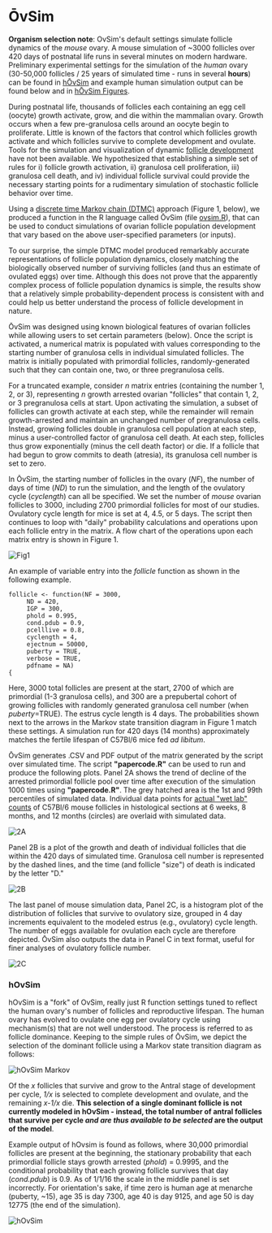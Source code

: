 # ŌvSim

**Organism selection note**: OvSim's default settings simulate follicle dynamics of the *mouse* ovary. A mouse simulation of ~3000 follicles over 420 days of postnatal life runs in several minutes on modern hardware. Preliminary experimental settings for the simulation of the *human* ovary (30-50,000 follicles / 25 years of simulated time - runs in several **hours**) can be found in [hŌvSim](hOvSim_R_Code) and example human simulation output can be found below and in [hŌvSim Figures](hOvSim_Figures).

During postnatal life, thousands of follicles each containing an egg cell (oocyte) growth activate, grow, and die within the mammalian ovary. Growth occurs when a few pre-granulosa cells around an oocyte begin to proliferate. Little is known of the factors that control which follicles growth activate and which follicles survive to complete development and ovulate. Tools for the simulation and visualization of dynamic [follicle development](https://en.wikipedia.org/wiki/Ovarian_follicle) have not been available. We hypothesized that establishing a simple set of rules for i) follicle growth activation, ii) granulosa cell proliferation, iii) granulosa cell death, and iv) individual follicle survival could provide the necessary starting points for a rudimentary simulation of stochastic follicle behavior over time. 

Using a [discrete time Markov chain (DTMC)](https://en.wikipedia.org/wiki/Markov_chain) approach (Figure 1, below), we produced a function in the R language called ŌvSim (file [ovsim.R](OvSim_R_Code/ovsim.R)), that can be used to conduct simulations of ovarian follicle population development that vary based on the above user-specified parameters (or inputs).

To our surprise, the simple DTMC model produced remarkably accurate representations of follicle population dynamics, closely matching the biologically observed number of surviving follicles (and thus an estimate of ovulated eggs) over time. Although this does not prove that the apparently complex process of follicle population dynamics is simple, the results show that a relatively simple probability-dependent process is consistent with and could help us better understand the process of follicle development in nature.

ŌvSim was designed using known biological features of ovarian follicles while allowing users to set certain parameters (below). Once the script is activated, a numerical matrix is populated with values corresponding to the starting number of granulosa cells in individual simulated follicles. The matrix is initially populated with primordial follicles, randomly-generated such that they can contain one, two, or three pregranulosa cells.

For a truncated example, consider *n* matrix entries (containing the number 1, 2, or 3), representing *n* growth arrested ovarian "follicles" that contain 1, 2, or 3 pregranulosa cells at start. Upon activating the simulation, a subset of follicles can growth activate at each step, while the remainder will remain growth-arrested and maintain an unchanged number of pregranulosa cells. Instead, growing follicles double in granulosa cell population at each step, minus a user-controlled factor of granulosa cell death. At each step, follicles thus grow exponentially (minus the cell death factor) or die. If a follicle that had begun to grow commits to death (atresia), its granulosa cell number is set to zero.

In ŌvSim, the starting number of follicles in the ovary (*NF*), the number of days of time (*ND*) to run the simulation, and the length of the ovulatory cycle (*cyclength*) can all be specified. We set the number of *mouse* ovarian follicles to 3000, including 2700 primordial follicles for most of our studies. Ovulatory cycle length for mice is set at 4, 4.5, or 5 days. The script then continues to loop with "daily" probability calculations and operations upon each follicle entry in the matrix. A flow chart of the operations upon each matrix entry is shown in Figure 1. 

![Fig1](OvSim_Figures/OvSim_Fig1.jpg)

An example of variable entry into the *follicle* function as shown in the following example. 

	follicle <- function(NF = 3000,
         ND = 420,
         IGP = 300,
         phold = 0.995,
         cond.pdub = 0.9,
         pcelllive = 0.8,
         cyclength = 4,
         ejectnum = 50000,
         puberty = TRUE,
         verbose = TRUE,
         pdfname = NA)
	{


Here, 3000 total follicles are present at the start, 2700 of which are primordial (1-3 granulosa cells), and 300 are a prepubertal cohort of growing follicles with randomly generated granulosa cell number (when *puberty*=TRUE). The estrus cycle length is 4 days. The probabilities shown next to the arrows in the Markov state transition diagram in Figure 1 match these settings. A simulation run for 420 days (14 months) approximately matches the fertile lifespan of C57Bl/6 mice fed *ad libitum*.

ŌvSim generates .CSV and PDF output of the matrix generated by the script over simulated time. The script **"papercode.R"** can be used to run and produce the following plots. Panel 2A shows the trend of decline of the arrested primordial follicle pool over time after execution of the simulation 1000 times using **"papercode.R"**. The grey hatched area is the 1st and 99th percentiles of simulated data. Individual data points for [actual "wet lab" counts](OvSim_R_Code/C57BL6_Mouse_Primordial_Follicle_Counts.csv) of C57Bl/6 mouse follicles in histological sections at 6 weeks, 8 months, and 12 months (circles) are overlaid with simulated data. 

![2A](OvSim_Figures/2A.png)

Panel 2B is a plot of the growth and death of individual follicles that die within the 420 days of simulated time. Granulosa cell number is represented by the dashed lines, and the time (and follicle "size") of death is indicated by the letter "D."

![2B](OvSim_Figures/2B.png)

The last panel of mouse simulation data, Panel 2C, is a histogram plot of the distribution of follicles that survive to ovulatory size, grouped in 4 day increments equivalent to the modeled estrus (e.g., ovulatory) cycle length. The number of eggs available for ovulation each cycle are therefore depicted. ŌvSim also outputs the data in Panel C in text format, useful for finer analyses of ovulatory follicle number. 

![2C](OvSim_Figures/2C.png)

### hOvSim

hOvSim is a "fork" of OvSim, really just R function settings tuned to reflect the human ovary's number of follicles and reproductive lifespan. The human ovary has evolved to ovulate one egg per ovulatory cycle using mechanism(s) that are not well understood. The process is referred to as follicle dominance. Keeping to the simple rules of ŌvSim, we depict the selection of the dominant follicle using a Markov state transition diagram as follows: 

![hOvSim Markov](hOvSim_Figures/hMarkov.jpg)

Of the *x* follicles that survive and grow to the Antral stage of development per cycle, *1/x* is selected to complete development and ovulate, and the remaining *x-1/x* die. **This selection of a single dominant follicle is not currently modeled in hOvSim - instead, the total number of antral follicles that survive per cycle *and are thus available to be selected* are the output of the model**. 

Example output of hOvsim is found as follows, where 30,000 primordial follicles are present at the beginning, the stationary probability that each primordial follicle stays growth arrested (*phold*) = 0.9995, and the conditional probability that each growing follicle survives that day (*cond.pdub*) is 0.9. As of 1/1/16 the scale in the middle panel is set incorrectly. For orientation's sake, if time zero is human age at menarche (puberty, ~15), age 35 is day 7300, age 40 is day 9125, and age 50 is day 12775 (the end of the simulation).

![hOvSim](hOvSim_Figures/final_9995_90.jpg)



